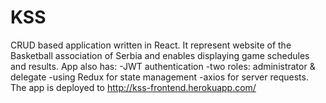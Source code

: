 # KSS
CRUD based application written in React. It represent website of the Basketball association of Serbia and enables displaying game schedules and results. 
App also has:
-JWT authentication
-two roles: administrator & delegate
-using Redux for state management
-axios for server requests.
The app is deployed to http://kss-frontend.herokuapp.com/
